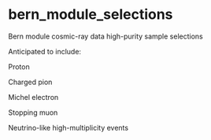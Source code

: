 # bern_module_selections
Bern module cosmic-ray data high-purity sample selections

Anticipated to include:

Proton

Charged pion

Michel electron

Stopping muon

Neutrino-like high-multiplicity events